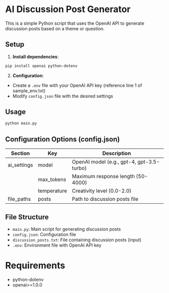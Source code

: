 # AI Discussion Post Generator

This is a simple Python script that uses the OpenAI API to generate discussion posts based on a theme or question.

## Setup

1. **Install dependencies**:

```bash
pip install openai python-dotenv
```

2. **Configuration**:

- Create a `.env` file with your OpenAI API key (reference line 1 of sample_env.txt)
- Modify `config.json` file with the desired settings

## Usage

```bash
python main.py
```

## Configuration Options (config.json)

| Section      | Key          | Description                          |
|--------------|--------------|--------------------------------------|
| ai_settings  | model        | OpenAI model (e.g., gpt-4, gpt-3.5-turbo) |
|              | max_tokens   | Maximum response length (50-4000)    |
|              | temperature  | Creativity level (0.0-2.0)           |
| file_paths   | posts        | Path to discussion posts file        |

## File Structure

- `main.py`: Main script for generating discussion posts
- `config.json`: Configuration file
- `discussion_posts.txt`: File containing discussion posts (input)
- `.env`: Environment file with OpenAI API key

# Requirements

- python-dotenv
- openai>=1.0.0





